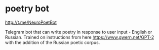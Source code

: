 # poetry bot

http://t.me/NeuroPoetBot

Telegram bot that can write poetry in response to user input - English or Russian. Trained on instructions from here https://www.gwern.net/GPT-2 with the addition of the Russian poetic corpus. 

